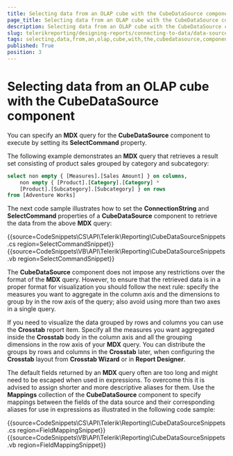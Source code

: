```yaml
---
title: Selecting data from an OLAP cube with the CubeDataSource component
page_title: Selecting data from an OLAP cube with the CubeDataSource component 
description: Selecting data from an OLAP cube with the CubeDataSource component
slug: telerikreporting/designing-reports/connecting-to-data/data-source-components/cubedatasource-component/selecting-data-from-an-olap-cube-with-the-cubedatasource-component
tags: selecting,data,from,an,olap,cube,with,the,cubedatasource,component
published: True
position: 3
---
```


# Selecting data from an OLAP cube with the CubeDataSource component

You can specify an __MDX__ query for the __CubeDataSource__ component to execute by setting its __SelectCommand__ property. 

The following example demonstrates an __MDX__ query that retrieves a result set consisting of product sales grouped by category and subcategory: 
  
````sql
select non empty { [Measures].[Sales Amount] } on columns,
	non empty { [Product].[Category].[Category] *
	[Product].[Subcategory].[Subcategory] } on rows
from [Adventure Works]
````

The next code sample illustrates how to set the __ConnectionString__ and __SelectCommand__ properties of a __CubeDataSource__ component to retrieve the data from the above __MDX__ query: 

{{source=CodeSnippets\CS\API\Telerik\Reporting\CubeDataSourceSnippets.cs region=SelectCommandSnippet}}
{{source=CodeSnippets\VB\API\Telerik\Reporting\CubeDataSourceSnippets.vb region=SelectCommandSnippet}}

The __CubeDataSource__ component does not impose any restrictions over the format of the __MDX__ query. However, to ensure that the retrieved data is in a proper format for visualization you should follow the next rule: specify the measures you want to aggregate in the column axis and the dimensions to group by in the row axis of the query; also avoid using more than two axes in a single query. 

If you need to visualize the data grouped by rows and columns you can use the __Crosstab__ report item. Specify all the measures you want aggregated inside the __Crosstab__ body in the column axis and all the grouping dimensions in the row axis of your __MDX__ query. You can distribute the groups by rows and columns in the __Crosstab__ later, when configuring the __Crosstab__ layout from __Crosstab Wizard__ or in __Report Designer__. 

The default fields returned by an __MDX__ query often are too long and might need to be escaped when used in expressions. To overcome this it is advised to assign shorter and more descriptive aliases for them. Use the __Mappings__ collection of the __CubeDataSource__ component to specify mappings between the fields of the data source and their corresponding aliases for use in expressions as illustrated in the following code sample: 

{{source=CodeSnippets\CS\API\Telerik\Reporting\CubeDataSourceSnippets.cs region=FieldMappingSnippet}}
{{source=CodeSnippets\VB\API\Telerik\Reporting\CubeDataSourceSnippets.vb region=FieldMappingSnippet}}

